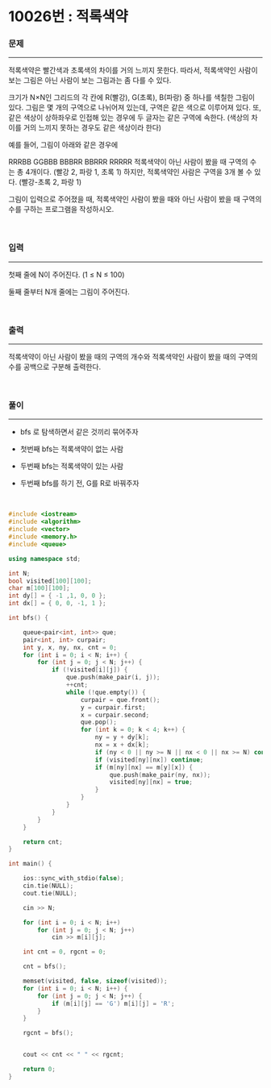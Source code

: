 10026번 : 적록색약
===

### 문제
---
적록색약은 빨간색과 초록색의 차이를 거의 느끼지 못한다. 따라서, 적록색약인 사람이 보는 그림은 아닌 사람이 보는 그림과는 좀 다를 수 있다.

크기가 N×N인 그리드의 각 칸에 R(빨강), G(초록), B(파랑) 중 하나를 색칠한 그림이 있다. 그림은 몇 개의 구역으로 나뉘어져 있는데, 구역은 같은 색으로 이루어져 있다. 또, 같은 색상이 상하좌우로 인접해 있는 경우에 두 글자는 같은 구역에 속한다. (색상의 차이를 거의 느끼지 못하는 경우도 같은 색상이라 한다)

예를 들어, 그림이 아래와 같은 경우에

RRRBB
GGBBB
BBBRR
BBRRR
RRRRR
적록색약이 아닌 사람이 봤을 때 구역의 수는 총 4개이다. (빨강 2, 파랑 1, 초록 1) 하지만, 적록색약인 사람은 구역을 3개 볼 수 있다. (빨강-초록 2, 파랑 1)

그림이 입력으로 주어졌을 때, 적록색약인 사람이 봤을 때와 아닌 사람이 봤을 때 구역의 수를 구하는 프로그램을 작성하시오.

<br>

### 입력
---
첫째 줄에 N이 주어진다. (1 ≤ N ≤ 100)

둘째 줄부터 N개 줄에는 그림이 주어진다.

<br>

### 출력
---
적록색약이 아닌 사람이 봤을 때의 구역의 개수와 적록색약인 사람이 봤을 때의 구역의 수를 공백으로 구분해 출력한다.

<br>

### 풀이
---

- bfs 로 탐색하면서 같은 것끼리 묶어주자

- 첫번째 bfs는 적록색약이 없는 사람

- 두번째 bfs는 적록색약이 있는 사람

- 두번째 bfs를 하기 전, G를 R로 바꿔주자

<br>

```c++
#include <iostream>
#include <algorithm>
#include <vector>
#include <memory.h>
#include <queue>

using namespace std;

int N;
bool visited[100][100];
char m[100][100];
int dy[] = { -1 ,1, 0, 0 };
int dx[] = { 0, 0, -1, 1 };

int bfs() {

	queue<pair<int, int>> que;
	pair<int, int> curpair;
	int y, x, ny, nx, cnt = 0;
	for (int i = 0; i < N; i++) {
		for (int j = 0; j < N; j++) {
			if (!visited[i][j]) {
				que.push(make_pair(i, j));
				++cnt;
				while (!que.empty()) {
					curpair = que.front();
					y = curpair.first;
					x = curpair.second;
					que.pop();
					for (int k = 0; k < 4; k++) {
						ny = y + dy[k];
						nx = x + dx[k];
						if (ny < 0 || ny >= N || nx < 0 || nx >= N) continue;
						if (visited[ny][nx]) continue;
						if (m[ny][nx] == m[y][x]) {
							que.push(make_pair(ny, nx));
							visited[ny][nx] = true;
						}
					}
				}
			}
		}
	}

	return cnt;
}

int main() {

	ios::sync_with_stdio(false);
	cin.tie(NULL);
	cout.tie(NULL);

	cin >> N;

	for (int i = 0; i < N; i++)
		for (int j = 0; j < N; j++)
			cin >> m[i][j];

	int cnt = 0, rgcnt = 0;

	cnt = bfs();

	memset(visited, false, sizeof(visited));
	for (int i = 0; i < N; i++) {
		for (int j = 0; j < N; j++) {
			if (m[i][j] == 'G') m[i][j] = 'R';
		}
	}

	rgcnt = bfs();


	cout << cnt << " " << rgcnt;

	return 0;
}
```
